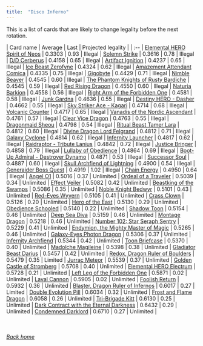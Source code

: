 ```yaml
---
title:  "Disco Inferno"
---
```


This is a list of cards that are likely to change legality before the next rotation.

| Card name | Average | Last | Projected legality |
| :-- |
[Elemental HERO Spirit of Neos](https://db.ygoprodeck.com/card/?search=Elemental%20HERO%20Spirit%20of%20Neos) | 0.3303 | 0.93 | Illegal |
[Solemn Strike](https://db.ygoprodeck.com/card/?search=Solemn%20Strike) | 0.3616 | 0.78 | Illegal |
[D/D Cerberus](https://db.ygoprodeck.com/card/?search=D/D%20Cerberus) | 0.4158 | 0.65 | Illegal |
[Artifact Ignition](https://db.ygoprodeck.com/card/?search=Artifact%20Ignition) | 0.4237 | 0.65 | Illegal |
[Ice Beast Zerofyne](https://db.ygoprodeck.com/card/?search=Ice%20Beast%20Zerofyne) | 0.4324 | 0.62 | Illegal |
[Amazement Attendant Comica](https://db.ygoprodeck.com/card/?search=Amazement%20Attendant%20Comica) | 0.4335 | 0.75 | Illegal |
[Gigobyte](https://db.ygoprodeck.com/card/?search=Gigobyte) | 0.4429 | 0.71 | Illegal |
[Nimble Beaver](https://db.ygoprodeck.com/card/?search=Nimble%20Beaver) | 0.4545 | 0.60 | Illegal |
[The Phantom Knights of Rusty Bardiche](https://db.ygoprodeck.com/card/?search=The%20Phantom%20Knights%20of%20Rusty%20Bardiche) | 0.4545 | 0.59 | Illegal |
[Red Rising Dragon](https://db.ygoprodeck.com/card/?search=Red%20Rising%20Dragon) | 0.4550 | 0.60 | Illegal |
[Naturia Barkion](https://db.ygoprodeck.com/card/?search=Naturia%20Barkion) | 0.4558 | 0.56 | Illegal |
[Right Arm of the Forbidden One](https://db.ygoprodeck.com/card/?search=Right%20Arm%20of%20the%20Forbidden%20One) | 0.4581 | 0.58 | Illegal |
[Junk Gardna](https://db.ygoprodeck.com/card/?search=Junk%20Gardna) | 0.4636 | 0.55 | Illegal |
[Destiny HERO - Dasher](https://db.ygoprodeck.com/card/?search=Destiny%20HERO%20-%20Dasher) | 0.4662 | 0.55 | Illegal |
[Sky Striker Ace - Kagari](https://db.ygoprodeck.com/card/?search=Sky%20Striker%20Ace%20-%20Kagari) | 0.4714 | 0.68 | Illegal |
[Volcanic Counter](https://db.ygoprodeck.com/card/?search=Volcanic%20Counter) | 0.4717 | 0.65 | Illegal |
[Vanadis of the Nordic Ascendant](https://db.ygoprodeck.com/card/?search=Vanadis%20of%20the%20Nordic%20Ascendant) | 0.4761 | 0.57 | Illegal |
[Clear Vice Dragon](https://db.ygoprodeck.com/card/?search=Clear%20Vice%20Dragon) | 0.4763 | 0.55 | Illegal |
[Dragonmaid Sheou](https://db.ygoprodeck.com/card/?search=Dragonmaid%20Sheou) | 0.4798 | 0.54 | Illegal |
[Ritual Beast Tamer Lara](https://db.ygoprodeck.com/card/?search=Ritual%20Beast%20Tamer%20Lara) | 0.4812 | 0.60 | Illegal |
[Divine Dragon Lord Felgrand](https://db.ygoprodeck.com/card/?search=Divine%20Dragon%20Lord%20Felgrand) | 0.4812 | 0.71 | Illegal |
[Galaxy Cyclone](https://db.ygoprodeck.com/card/?search=Galaxy%20Cyclone) | 0.4814 | 0.62 | Illegal |
[Infernity Launcher](https://db.ygoprodeck.com/card/?search=Infernity%20Launcher) | 0.4817 | 0.62 | Illegal |
[Raidraptor - Tribute Lanius](https://db.ygoprodeck.com/card/?search=Raidraptor%20-%20Tribute%20Lanius) | 0.4842 | 0.72 | Illegal |
[Justice Bringer](https://db.ygoprodeck.com/card/?search=Justice%20Bringer) | 0.4858 | 0.79 | Illegal |
[Lullaby of Obedience](https://db.ygoprodeck.com/card/?search=Lullaby%20of%20Obedience) | 0.4864 | 0.69 | Illegal |
[Boot-Up Admiral - Destroyer Dynamo](https://db.ygoprodeck.com/card/?search=Boot-Up%20Admiral%20-%20Destroyer%20Dynamo) | 0.4871 | 0.53 | Illegal |
[Successor Soul](https://db.ygoprodeck.com/card/?search=Successor%20Soul) | 0.4887 | 0.60 | Illegal |
[Skull Archfiend of Lightning](https://db.ygoprodeck.com/card/?search=Skull%20Archfiend%20of%20Lightning) | 0.4900 | 0.54 | Illegal |
[Generaider Boss Quest](https://db.ygoprodeck.com/card/?search=Generaider%20Boss%20Quest) | 0.4919 | 1.02 | Illegal |
[Chain Energy](https://db.ygoprodeck.com/card/?search=Chain%20Energy) | 0.4950 | 0.64 | Illegal |
[Angel O1](https://db.ygoprodeck.com/card/?search=Angel%20O1) | 0.5016 | 0.37 | Unlimited |
[Ordeal of a Traveler](https://db.ygoprodeck.com/card/?search=Ordeal%20of%20a%20Traveler) | 0.5039 | 0.34 | Unlimited |
[Effect Veiler](https://db.ygoprodeck.com/card/?search=Effect%20Veiler) | 0.5082 | 0.42 | Unlimited |
[Beastking of the Swamps](https://db.ygoprodeck.com/card/?search=Beastking%20of%20the%20Swamps) | 0.5086 | 0.35 | Unlimited |
[Noble Knight Bedwyr](https://db.ygoprodeck.com/card/?search=Noble%20Knight%20Bedwyr) | 0.5101 | 0.43 | Unlimited |
[Red-Eyes Wyvern](https://db.ygoprodeck.com/card/?search=Red-Eyes%20Wyvern) | 0.5105 | 0.41 | Unlimited |
[Crass Clown](https://db.ygoprodeck.com/card/?search=Crass%20Clown) | 0.5126 | 0.20 | Unlimited |
[Hero of the East](https://db.ygoprodeck.com/card/?search=Hero%20of%20the%20East) | 0.5130 | 0.29 | Unlimited |
[Obedience Schooled](https://db.ygoprodeck.com/card/?search=Obedience%20Schooled) | 0.5140 | 0.22 | Unlimited |
[Shadow Toon](https://db.ygoprodeck.com/card/?search=Shadow%20Toon) | 0.5154 | 0.46 | Unlimited |
[Deep Sea Diva](https://db.ygoprodeck.com/card/?search=Deep%20Sea%20Diva) | 0.5159 | 0.46 | Unlimited |
[Montage Dragon](https://db.ygoprodeck.com/card/?search=Montage%20Dragon) | 0.5218 | 0.46 | Unlimited |
[Number 102: Star Seraph Sentry](https://db.ygoprodeck.com/card/?search=Number%20102:%20Star%20Seraph%20Sentry) | 0.5229 | 0.41 | Unlimited |
[Endymion, the Mighty Master of Magic](https://db.ygoprodeck.com/card/?search=Endymion,%20the%20Mighty%20Master%20of%20Magic) | 0.5265 | 0.46 | Unlimited |
[Galaxy-Eyes Photon Dragon](https://db.ygoprodeck.com/card/?search=Galaxy-Eyes%20Photon%20Dragon) | 0.5306 | 0.37 | Unlimited |
[Infernity Archfiend](https://db.ygoprodeck.com/card/?search=Infernity%20Archfiend) | 0.5344 | 0.42 | Unlimited |
[Toon Briefcase](https://db.ygoprodeck.com/card/?search=Toon%20Briefcase) | 0.5370 | 0.40 | Unlimited |
[Madolche Magileine](https://db.ygoprodeck.com/card/?search=Madolche%20Magileine) | 0.5398 | 0.38 | Unlimited |
[Gladiator Beast Darius](https://db.ygoprodeck.com/card/?search=Gladiator%20Beast%20Darius) | 0.5457 | 0.42 | Unlimited |
[Redox, Dragon Ruler of Boulders](https://db.ygoprodeck.com/card/?search=Redox,%20Dragon%20Ruler%20of%20Boulders) | 0.5479 | 0.35 | Limited |
[Jurrac Meteor](https://db.ygoprodeck.com/card/?search=Jurrac%20Meteor) | 0.5539 | 0.37 | Unlimited |
[Golden Castle of Stromberg](https://db.ygoprodeck.com/card/?search=Golden%20Castle%20of%20Stromberg) | 0.5708 | 0.40 | Unlimited |
[Elemental HERO Electrum](https://db.ygoprodeck.com/card/?search=Elemental%20HERO%20Electrum) | 0.5728 | 0.21 | Unlimited |
[Left Leg of the Forbidden One](https://db.ygoprodeck.com/card/?search=Left%20Leg%20of%20the%20Forbidden%20One) | 0.5871 | 0.02 | Unlimited |
[Laval Cannon](https://db.ygoprodeck.com/card/?search=Laval%20Cannon) | 0.5905 | 0.02 | Unlimited |
[Foolish Return](https://db.ygoprodeck.com/card/?search=Foolish%20Return) | 0.5932 | 0.36 | Unlimited |
[Blaster, Dragon Ruler of Infernos](https://db.ygoprodeck.com/card/?search=Blaster,%20Dragon%20Ruler%20of%20Infernos) | 0.6017 | 0.27 | Limited |
[Double Evolution Pill](https://db.ygoprodeck.com/card/?search=Double%20Evolution%20Pill) | 0.6034 | 0.32 | Unlimited |
[Frost and Flame Dragon](https://db.ygoprodeck.com/card/?search=Frost%20and%20Flame%20Dragon) | 0.6058 | 0.26 | Unlimited |
[Tri-Brigade Kitt](https://db.ygoprodeck.com/card/?search=Tri-Brigade%20Kitt) | 0.6130 | 0.25 | Unlimited |
[Dark Contract with the Eternal Darkness](https://db.ygoprodeck.com/card/?search=Dark%20Contract%20with%20the%20Eternal%20Darkness) | 0.6432 | 0.29 | Unlimited |
[Condemned Darklord](https://db.ygoprodeck.com/card/?search=Condemned%20Darklord) | 0.6710 | 0.27 | Unlimited |

<br>

###### [Back home](index)